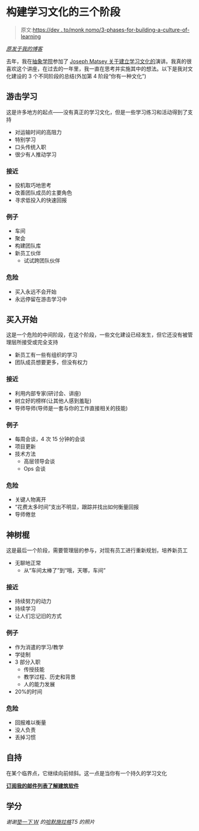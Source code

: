 # 构建学习文化的三个阶段

> 原文:[https://dev . to/monk nomo/3-phases-for-building-a-culture-of-learning](https://dev.to/monknomo/3-phases-for-building-a-culture-of-learning)

*[原发于我的博客](http://www.gunnargissel.com/three-phases-for-building-a-culture-of-learning.html)*

去年，我在[抽象学院](http://abstractions.io/)参加了 [Joseph Matsey 关于建立学习文化的](http://josephmastey.com/)演讲。我真的很喜欢这个讲座，在过去的一年里，我一直在思考并实施其中的想法。以下是我对文化建设的 3 个不同阶段的总结(外加第 4 阶段“你有一种文化”)

## 游击学习

这是许多地方的起点——没有真正的学习文化，但是一些学习练习和活动得到了支持

*   对运输时间的高阻力
*   特别学习
*   口头传统入职
*   很少有人推动学习

### 接近

*   投机取巧地思考
*   改善团队成员的主要角色
*   寻求低投入的快速回报

### 例子

*   车间
*   聚会
*   构建团队库
*   新员工伙伴
    *   试试跨团队伙伴

### 危险

*   买入永远不会开始
*   永远停留在游击学习中

## 买入开始

这是一个危险的中间阶段，在这个阶段，一些文化建设已经发生，但它还没有被管理层所接受或完全支持

*   新员工有一些有组织的学习
*   团队成员想要更多，但没有权力

### 接近

*   利用内部专家(研讨会、讲座)
*   树立好的榜样(让其他人感到羞耻)
*   导师导师(导师是一套与你的工作直接相关的技能)

### 例子

*   每周会谈，4 次 15 分钟的会谈
*   项目更新
*   技术方法
    *   高层领导会谈
    *   Ops 会谈

### 危险

*   关键人物离开
*   “花费太多时间”支出不明显，跟踪并找出如何衡量回报
*   导师倦怠

## 神树棍

这是最后一个阶段，需要管理层的参与，对现有员工进行重新规划，培养新员工

*   无聊地正常
    *   从“车间太棒了”到“哦，天哪，车间”

### 接近

*   持续努力的动力
*   持续学习
*   让人们忘记旧的方式

### 例子

*   作为消遣的学习/教学
*   学徒制
*   3 部分入职
    *   传授技能
    *   教学过程、历史和背景
    *   人的能力发展
*   20%的时间

### 危险

*   回报难以衡量
*   没人负责
*   丢掉习惯

## 自持

在某个临界点，它继续向前倾斜。这一点是当你有一个持久的学习文化

**[订阅我的邮件列表了解建筑软件](http://www.gunnargissel.com/pages/email-signup-1.html)**

## 学分

*谢谢[垫一下 W](https://www.flickr.com/photos/mat_the_w/) 的[哈默施拉格](https://flic.kr/p/83vFp2)T5 的照片*